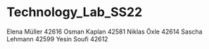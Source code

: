 # Technology_Lab_SS22

Elena Müller 42616
Osman Kaplan 42581
Niklas Öxle 42614
Sascha Lehmann 42599
Yesin Soufi 42612
